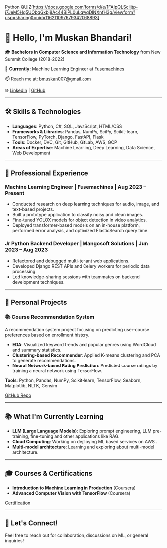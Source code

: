 Python QUIZ[https://docs.google.com/forms/d/e/1FAIpQLSciijtp-j7JeM5Hg5UObqGxbj8Ac44BiPL0uLqwqDlNXnfH3g/viewform?usp=sharing&ouid=116211097679342068893]

# 👋 Hello, I'm Muskan Bhandari!

🎓 **Bachelors in Computer Science and Information Technology** from New Summit College (2018-2022)

🔭 **Currently:** Machine Learning Engineer at [Fusemachines](https://fusemachines.com)

📫 Reach me at: [bmuskan007@gmail.com](mailto:bmuskan007@gmail.com)

🌐 [LinkedIn](https://www.linkedin.com/in/muskan-bhandari-b5916a125/) | [GitHub](https://github.com/Bhandari007)

---

## 🛠️ Skills & Technologies

- **Languages**: Python, C#, SQL, JavaScript, HTML/CSS
- **Frameworks & Libraries**: Pandas, NumPy, SciPy, Scikit-learn, TensorFlow, PyTorch, Django, FastAPI, Flask
- **Tools**: Docker, DVC, Git, GitHub, GitLab, AWS, GCP
- **Areas of Expertise**: Machine Learning, Deep Learning, Data Science, Web Development

---

## 💼 Professional Experience

### Machine Learning Engineer | Fusemachines | Aug 2023 – Present
- Conducted research on deep learning techniques for audio, image, and text-based projects.
- Built a prototype application to classify noisy and clean images.
- Fine-tuned YOLOX models for object detection in video analytics.
- Deployed transformer-based models on an in-house platform, performed error analysis, and optimized ElasticSearch query time.

### Jr Python Backend Developer | Mangosoft Solutions | Jun 2023 – Aug 2023
- Refactored and debugged multi-tenant web applications.
- Developed Django REST APIs and Celery workers for periodic data processing.
- Led knowledge-sharing sessions with teammates on backend development techniques.

---

## 🌟 Personal Projects

### 📚 Course Recommendation System
A recommendation system project focusing on predicting user-course preferences based on enrollment history.

- **EDA**: Visualized keyword trends and popular genres using WordCloud and summary statistics.
- **Clustering-based Recommender**: Applied K-means clustering and PCA to generate recommendations.
- **Neural Network-based Rating Prediction**: Predicted course ratings by training a neural network using TensorFlow.

**Tools**: Python, Pandas, NumPy, Scikit-learn, TensorFlow, Seaborn, Matplotlib, NLTK, Gensim

[GitHub Repo](https://github.com/Bhandari007/recommendation_system)

---

## 📚 What I'm Currently Learning
- **LLM (Large Language Models)**: Exploring prompt engineering, LLM pre-training, fine-tuning and other applications like RAG.
- **Cloud Computing**: Working on deploying ML based services on AWS .
- **Multi-model architecture**: Learning and exploring about multi-model architecture.

---

## 🎓 Courses & Certifications
- **Introduction to Machine Learning in Production** (Coursera)
- **Advanced Computer Vision with TensorFlow** (Coursera)

[Certification](https://www.coursera.org/account/accomplishments/verify/8TDL5AK9FQQL)

---

## 🚀 Let's Connect!

Feel free to reach out for collaboration, discussions on ML, or general inquiries!
